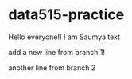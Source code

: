 # data515-practice

Hello everyone!! I am Saumya
text

add a new line from branch 1!

another line from branch 2
